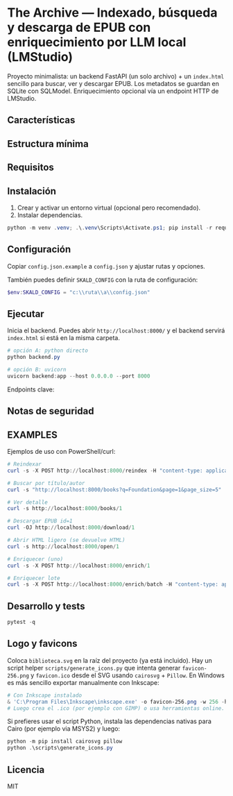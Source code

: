 # The Archive — Indexado, búsqueda y descarga de EPUB con enriquecimiento por LLM local (LMStudio)

Proyecto minimalista: un backend FastAPI (un solo archivo) + un `index.html` sencillo para buscar, ver y descargar EPUB. Los metadatos se guardan en SQLite con SQLModel. Enriquecimiento opcional vía un endpoint HTTP de LMStudio.

## Características

## Estructura mínima

## Requisitos

## Instalación
1. Crear y activar un entorno virtual (opcional pero recomendado).
2. Instalar dependencias.

```powershell
python -m venv .venv; .\.venv\Scripts\Activate.ps1; pip install -r requirements.txt
```

## Configuración
Copiar `config.json.example` a `config.json` y ajustar rutas y opciones.


También puedes definir `SKALD_CONFIG` con la ruta de configuración:

```powershell
$env:SKALD_CONFIG = "c:\\ruta\\a\\config.json"
```

## Ejecutar
Inicia el backend. Puedes abrir `http://localhost:8000/` y el backend servirá `index.html` si está en la misma carpeta.

```powershell
# opción A: python directo
python backend.py

# opción B: uvicorn
uvicorn backend:app --host 0.0.0.0 --port 8000
```

Endpoints clave:

## Notas de seguridad

## EXAMPLES
Ejemplos de uso con PowerShell/curl:

```powershell
# Reindexar
curl -s -X POST http://localhost:8000/reindex -H "content-type: application/json" -d '{"mode":"sync"}'

# Buscar por título/autor
curl -s "http://localhost:8000/books?q=Foundation&page=1&page_size=5"

# Ver detalle
curl -s http://localhost:8000/books/1

# Descargar EPUB id=1
curl -OJ http://localhost:8000/download/1

# Abrir HTML ligero (se devuelve HTML)
curl -s http://localhost:8000/open/1

# Enriquecer (uno)
curl -s -X POST http://localhost:8000/enrich/1

# Enriquecer lote
curl -s -X POST http://localhost:8000/enrich/batch -H "content-type: application/json" -d '{"ids":[1,2,3]}'
```

## Desarrollo y tests

```powershell
pytest -q
```

## Logo y favicons

Coloca `biblioteca.svg` en la raíz del proyecto (ya está incluido). Hay un script helper `scripts/generate_icons.py` que intenta generar `favicon-256.png` y `favicon.ico` desde el SVG usando `cairosvg` + `Pillow`. En Windows es más sencillo exportar manualmente con Inkscape:

```powershell
# Con Inkscape instalado
& 'C:\Program Files\Inkscape\inkscape.exe' -o favicon-256.png -w 256 -h 256 biblioteca.svg
# Luego crea el .ico (por ejemplo con GIMP) o usa herramientas online.
```

Si prefieres usar el script Python, instala las dependencias nativas para Cairo (por ejemplo via MSYS2) y luego:

```powershell
python -m pip install cairosvg pillow
python .\scripts\generate_icons.py
```

## Licencia
MIT
